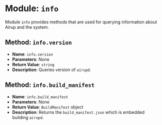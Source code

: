 # Module: `info`
Module `info` provides methods that are used for querying information about Airup and the system.

## Method: `info.version`
- **Name**: `info.version`
- **Parameters**: None
- **Return Value**: `string`
- **Description**: Queries version of `airupd`.

 ## Method: `info.build_manifest`
 - **Name**: `info.build_manifest`
 - **Parameters**: None
 - **Return Value**: `BuildManifest` object
 - **Description**: Returns the `build_manifest.json` which is embedded building `airupd`.
